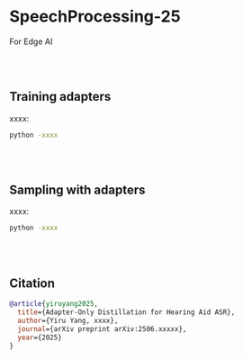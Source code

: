 # SpeechProcessing-25

For Edge AI

<br><br>

## Training adapters

xxxx:
```bash
python -xxxx
```

<br><br>

## Sampling with adapters

xxxx:
```bash
python -xxxx
```

<br><br>


## Citation

```bib
@article{yiruyang2025,
  title={Adapter-Only Distillation for Hearing Aid ASR},
  author={Yiru Yang, xxxx},
  journal={arXiv preprint arXiv:2506.xxxxx},
  year={2025}
}
```

<br><br>
